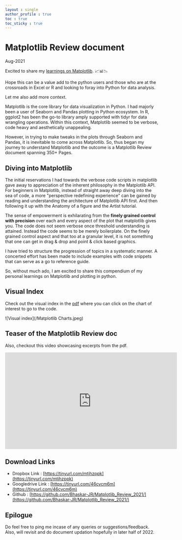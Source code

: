 ```yaml
---
layout : single  
author_profile : true
toc : true
toc_sticky : true
---
```

# Matplotlib Review document  
Aug-2021  


Excited to share my [learnings on Matplotlib](Matplotlib_Review_2021_Complete.pdf). 📈📊📉  

Hope this can be a value add to the python users and those who are at the crossroads in Excel or R and looking to foray into Python for data analysis.  

Let me also add more context.  

Matplotlib is the core library for data visualization in Python. I had majorly been a user of Seaborn and Pandas plotting in Python ecosystem. In R, ggplot2 has been the go-to library amply supported with tidyr for data wrangling operations. Within this context, Matplotlib seemed to be verbose, code heavy and aesthetically unappealing.  

However, in trying to make tweaks in the plots through Seaborn and Pandas, it is inevitable to come across Matplotlib. So, thus began my journey to understand Matplotlib and the outcome is a Matplotlib Review document spanning 350+ Pages.  

## Diving into Matplotlib  

The initial reservations I had towards the verbose code scripts in matplotlib gave away to appreciation of the inherent philosophy in the Matplotlib API. For beginners in Matplotlib, instead of straight away deep diving into the sea of code, a more "perspective redefining experience" can be gained by reading and understanding the architecture of Matplotlib API first. And then following it up with the Anatomy of a figure and the Artist tutorial.

The sense of empowerment is exhilarating from the **finely grained control with precision** over each and every aspect of the plot that matplotlib gives you. The code does not seem verbose once threshold understanding is attained. Instead the code seems to be merely boilerplate. On the finely grained control aspect and that too at a granular level, it is not something that one can get in drag & drop and point & click based graphics.

I have tried to structure the progression of topics in a systematic manner. A concerted effort has been made to include examples with code snippets that can serve as a go to reference guide.

So, without much ado, I am excited to share this compendium of my personal learnings on Matplotlib and plotting in python.  

## Visual Index  

Check out the visual index in the [pdf](Matplotlib_Review_2021_Complete.pdf) where you can click on the chart of interest to go to the code.  

![Visual index](/Matplotlib Charts.jpeg)  


## Teaser of the Matplotlib Review doc  

Also, checkout this video showcasing excerpts from the pdf.


<iframe width="560" height="315" src="https://www.youtube.com/embed/8KMiCr5YfEw" title="YouTube video player" frameborder="0" allow="accelerometer; autoplay; clipboard-write; encrypted-media; gyroscope; picture-in-picture" allowfullscreen></iframe>  


## Download Links

* Dropbox Link : [https://tinyurl.com/mtjhzppk](https://tinyurl.com/mtjhzppk)
* Googledrive Link : [https://tinyurl.com/46cvcm6m](https://tinyurl.com/46cvcm6m)
* Github : [https://github.com/Bhaskar-JR/Matplotlib_Review_2021/](https://github.com/Bhaskar-JR/Matplotlib_Review_2021/)  

## Epilogue  

Do feel free to ping me incase of any queries or suggestions/feedback.  
Also, will revisit and do document updation hopefully in later half of 2022.

